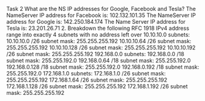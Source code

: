 Task 2
What are the NS IP addresses for Google, Facebook and Tesla? 
The NameServer IP address for Facebook is: 102.132.101.35 
The NameServer IP address for Google is: 142.250.184.174 
The Name Server IP address for Tesla is: 23.201.26.71 
2. Breakdown the following RFC 1918 IPv4 address range into exactly 4 subnets with no 
address left over
10.10.10.0 subnets:
10.10.10.0 /26 subnet mask: 255.255.255.192 
10.10.10.64 /26 subnet mask: 255.255.255.192 
10.10.10.128 /26 subnet mask: 255.255.255.192
10.10.10.192 /26 subnet mask: 255.255.255.192 
192.168.0.0 subnets: 
192.168.0.0 /18 subnet mask: 255.255.192.0 
192.168.0.64 /18 subnet mask: 255.255.192.0 
192.168.0.128 /18 subnet mask: 255.255.192.0 
192.168.0.192 /18 subnet mask: 255.255.192.0 
172.168.1.0 subnets: 
172.168.1.0 /26 subnet mask: 255.255.255.192 
172.168.1.64 /26 subnet mask: 255.255.255.192 
172.168.1.128 /26 subnet mask: 255.255.255.192 
172.168.1.192 /26 subnet mask: 255.255.255.192
